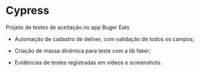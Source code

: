 # Cypress
Projeto de testes de aceitação no app Buger Eats

- Automação de cadastro de deliver, com validação de todos os campos;

- Criação de massa dinâmica para teste com a lib faker;

- Evidências de testes registradas em vídeos e screenshots.
